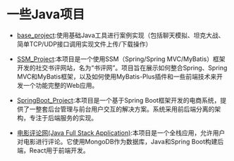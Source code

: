 # 一些Java项目

- [base_project](https://github.com/lmyfi/Java/tree/main/base_project):使用基础Java工具进行案例实现（包括聊天模拟、坦克大战、简单TCP/UDP接口调用实现文件上传/下载操作）

- [SSM_Project](https://github.com/lmyfi/Java/tree/main/SSM_Project/imooc-reader):本项目是一个使用SSM（Spring/Spring MVC/MyBatis）框架开发的社交书评网站，名为“书评网”。项目旨在展示如何整合Spring、Spring MVC和MyBatis框架，以及如何使用MyBatis-Plus插件和一些前端技术来开发一个功能完整的Web应用。

- [SpringBoot_Project](https://github.com/lmyfi/Java/tree/main/SpringBoot_Project/self-imooc-mall):本项目是一个基于Spring Boot框架开发的电商系统，提供了一整套后台管理与前台用户交互的解决方案。系统采用前后端分离的架构，专注于后端服务的实现。

- [电影评论网(Java Full Stack Application)](https://github.com/lmyfi/Java/tree/main/%E7%94%B5%E5%BD%B1%E8%AF%84%E8%AE%BA%E7%BD%91(Java%20Full%20Stack%20Application)):本项目是一个全栈应用，允许用户对电影进行评论。它使用MongoDB作为数据库，Java和Spring Boot构建后端，React用于前端开发。
